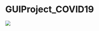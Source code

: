 # GUIProject_COVID19
<img src="https://img.shields.io/badge/Firebase-FFCA28?style=flat-square&logo=firebase&logoColor=white"/>
